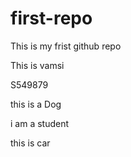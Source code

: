 # first-repo
This is my frist github repo

This is vamsi 

S549879

this is a Dog

i am a student

this is car
